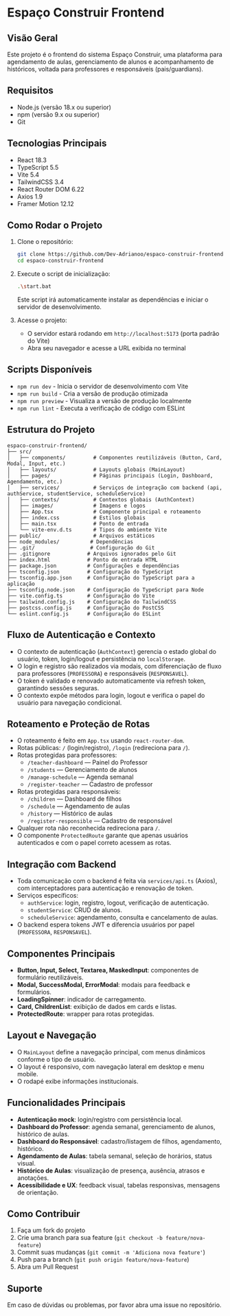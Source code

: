 # Espaço Construir Frontend

## Visão Geral

Este projeto é o frontend do sistema Espaço Construir, uma plataforma para agendamento de aulas, gerenciamento de alunos e acompanhamento de históricos, voltada para professores e responsáveis (pais/guardians).

## Requisitos

- Node.js (versão 18.x ou superior)
- npm (versão 9.x ou superior)
- Git

## Tecnologias Principais

- React 18.3
- TypeScript 5.5
- Vite 5.4
- TailwindCSS 3.4
- React Router DOM 6.22
- Axios 1.9
- Framer Motion 12.12

## Como Rodar o Projeto

1. Clone o repositório:

   ```bash
   git clone https://github.com/Dev-Adrianoo/espaco-construir-frontend.git
   cd espaco-construir-frontend
   ```

2. Execute o script de inicialização:

   ```bash
   .\start.bat
   ```

   Este script irá automaticamente instalar as dependências e iniciar o servidor de desenvolvimento.

3. Acesse o projeto:
   - O servidor estará rodando em `http://localhost:5173` (porta padrão do Vite)
   - Abra seu navegador e acesse a URL exibida no terminal

## Scripts Disponíveis

- `npm run dev` - Inicia o servidor de desenvolvimento com Vite
- `npm run build` - Cria a versão de produção otimizada
- `npm run preview` - Visualiza a versão de produção localmente
- `npm run lint` - Executa a verificação de código com ESLint

## Estrutura do Projeto

```
espaco-construir-frontend/
├── src/
│   ├── components/         # Componentes reutilizáveis (Button, Card, Modal, Input, etc.)
│   ├── layouts/            # Layouts globais (MainLayout)
│   ├── pages/              # Páginas principais (Login, Dashboard, Agendamento, etc.)
│   ├── services/           # Serviços de integração com backend (api, authService, studentService, scheduleService)
│   ├── contexts/           # Contextos globais (AuthContext)
│   ├── images/             # Imagens e logos
│   ├── App.tsx             # Componente principal e roteamento
│   ├── index.css           # Estilos globais
│   ├── main.tsx            # Ponto de entrada
│   └── vite-env.d.ts       # Tipos do ambiente Vite
├── public/                 # Arquivos estáticos
├── node_modules/          # Dependências
├── .git/                  # Configuração do Git
├── .gitignore            # Arquivos ignorados pelo Git
├── index.html            # Ponto de entrada HTML
├── package.json          # Configurações e dependências
├── tsconfig.json         # Configuração do TypeScript
├── tsconfig.app.json     # Configuração do TypeScript para a aplicação
├── tsconfig.node.json    # Configuração do TypeScript para Node
├── vite.config.ts        # Configuração do Vite
├── tailwind.config.js    # Configuração do TailwindCSS
├── postcss.config.js     # Configuração do PostCSS
└── eslint.config.js      # Configuração do ESLint
```

## Fluxo de Autenticação e Contexto

- O contexto de autenticação (`AuthContext`) gerencia o estado global do usuário, token, login/logout e persistência no `localStorage`.
- O login e registro são realizados via modais, com diferenciação de fluxo para professores (`PROFESSORA`) e responsáveis (`RESPONSAVEL`).
- O token é validado e renovado automaticamente via refresh token, garantindo sessões seguras.
- O contexto expõe métodos para login, logout e verifica o papel do usuário para navegação condicional.

## Roteamento e Proteção de Rotas

- O roteamento é feito em `App.tsx` usando `react-router-dom`.
- Rotas públicas: `/` (login/registro), `/login` (redireciona para `/`).
- Rotas protegidas para professores:
  - `/teacher-dashboard` — Painel do Professor
  - `/students` — Gerenciamento de alunos
  - `/manage-schedule` — Agenda semanal
  - `/register-teacher` — Cadastro de professor
- Rotas protegidas para responsáveis:
  - `/children` — Dashboard de filhos
  - `/schedule` — Agendamento de aulas
  - `/history` — Histórico de aulas
  - `/register-responsible` — Cadastro de responsável
- Qualquer rota não reconhecida redireciona para `/`.
- O componente `ProtectedRoute` garante que apenas usuários autenticados e com o papel correto acessem as rotas.

## Integração com Backend

- Toda comunicação com o backend é feita via `services/api.ts` (Axios), com interceptadores para autenticação e renovação de token.
- Serviços específicos:
  - `authService`: login, registro, logout, verificação de autenticação.
  - `studentService`: CRUD de alunos.
  - `scheduleService`: agendamento, consulta e cancelamento de aulas.
- O backend espera tokens JWT e diferencia usuários por papel (`PROFESSORA`, `RESPONSAVEL`).

## Componentes Principais

- **Button, Input, Select, Textarea, MaskedInput**: componentes de formulário reutilizáveis.
- **Modal, SuccessModal, ErrorModal**: modais para feedback e formulários.
- **LoadingSpinner**: indicador de carregamento.
- **Card, ChildrenList**: exibição de dados em cards e listas.
- **ProtectedRoute**: wrapper para rotas protegidas.

## Layout e Navegação

- O `MainLayout` define a navegação principal, com menus dinâmicos conforme o tipo de usuário.
- O layout é responsivo, com navegação lateral em desktop e menu mobile.
- O rodapé exibe informações institucionais.

## Funcionalidades Principais

- **Autenticação mock**: login/registro com persistência local.
- **Dashboard do Professor**: agenda semanal, gerenciamento de alunos, histórico de aulas.
- **Dashboard do Responsável**: cadastro/listagem de filhos, agendamento, histórico.
- **Agendamento de Aulas**: tabela semanal, seleção de horários, status visual.
- **Histórico de Aulas**: visualização de presença, ausência, atrasos e anotações.
- **Acessibilidade e UX**: feedback visual, tabelas responsivas, mensagens de orientação.

## Como Contribuir

1. Faça um fork do projeto
2. Crie uma branch para sua feature (`git checkout -b feature/nova-feature`)
3. Commit suas mudanças (`git commit -m 'Adiciona nova feature'`)
4. Push para a branch (`git push origin feature/nova-feature`)
5. Abra um Pull Request

## Suporte

Em caso de dúvidas ou problemas, por favor abra uma issue no repositório.
